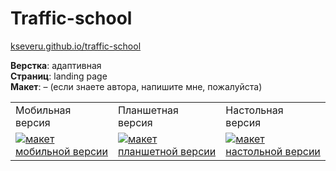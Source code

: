 # Traffic-school #

[kseveru.github.io/traffic-school](https://kseveru.github.io/traffic-school/ "Открыть проект")

**Верстка**: адаптивная  
**Страниц**: landing page  
**Макет**: &ndash; (если знаете автора, напишите мне, пожалуйста)  
<table>
  <tr>
    <td>Мобильная версия</td>
    <td>Планшетная версия</td>
    <td>Настольная версия</td>
  </tr>
  <tr>
    <td>
      <a href="https://kseveru.github.io/img/preview-traffic-school-mobile.png" title="Открыть макет">
        <img src="https://kseveru.github.io/img/preview-traffic-school-mobile--small.png" alt="макет мобильной версии">
      </a>
    </td>
    <td>
      <a href="https://kseveru.github.io/img/preview-traffic-school-tablet.png" title="Открыть макет">
        <img src="https://kseveru.github.io/img/preview-traffic-school-tablet--small.png" alt="макет планшетной версии">
      </a>
    </td>
    <td>
      <a href="https://kseveru.github.io/img/preview-traffic-school-desktop.jpg" title="Открыть макет">
        <img src="https://kseveru.github.io/img/preview-traffic-school-desktop--small.jpg" alt="макет настольной версии">
      </a>
    </td>
  </tr>
</table>
